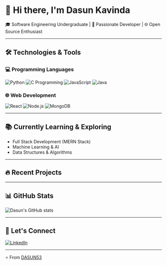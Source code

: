 # 👋 Hi there, I'm Dasun Kavinda 

🎓 Software Engineering Undergraduate | 🚀 Passionate Developer | 🌐 Open Source Enthusiast  

---

## 🛠️ Technologies & Tools  

### 💻 Programming Languages  
![Python](https://img.shields.io/badge/Python-3776AB?style=for-the-badge&logo=python&logoColor=white)
![C Programming](https://img.shields.io/badge/c-%2300599C.svg?style=for-the-badge&logo=c&logoColor=white)
![JavaScript](https://img.shields.io/badge/JavaScript-F7DF1E?style=for-the-badge&logo=javascript&logoColor=black)
![Java](https://img.shields.io/badge/Java-ED8B00?style=for-the-badge&logo=openjdk&logoColor=white)

### 🌐 Web Development  
![React](https://img.shields.io/badge/React-20232A?style=for-the-badge&logo=react&logoColor=61DAFB)
![Node.js](https://img.shields.io/badge/Node.js-43853D?style=for-the-badge&logo=node.js&logoColor=white)
![MongoDB](https://img.shields.io/badge/MongoDB-4EA94B?style=for-the-badge&logo=mongodb&logoColor=white)


---

## 📚 Currently Learning & Exploring  

- Full Stack Development (MERN Stack)  
- Machine Learning & AI 
- Data Structures & Algorithms   

---

## 🔥 Recent Projects  


---

## 📊 GitHub Stats  

![Dasun's GitHub stats](https://github-readme-stats.vercel.app/api?username=DASUN53&show_icons=true&theme=radical)


---

## 🤝 Let's Connect  

[![LinkedIn]([https://img.shields.io/badge/LinkedIn-0077B5?style=for-the-badge&logo=linkedin&logoColor=white)](https://www.linkedin.com/in/dasun-kavinda](https://www.linkedin.com/in/dasun-kavinda-6b948526a?utm_source=share&utm_campaign=share_via&utm_content=profile&utm_medium=android_app))

---

⭐ From [DASUN53](https://github.com/DASUN53)
